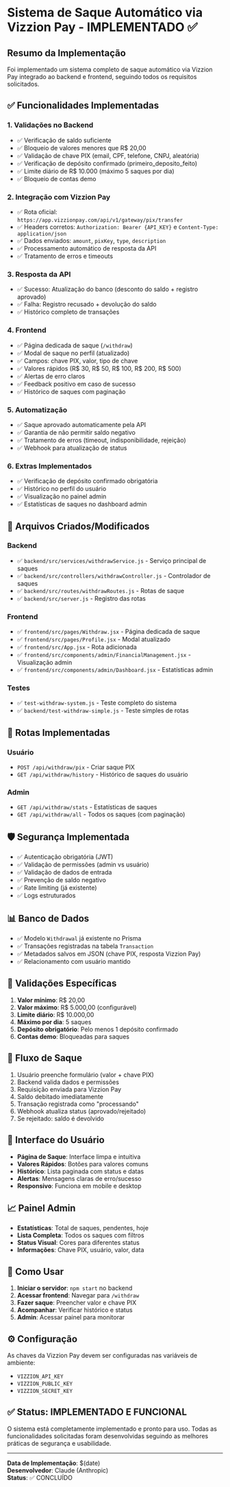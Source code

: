 # Sistema de Saque Automático via Vizzion Pay - IMPLEMENTADO ✅

## Resumo da Implementação

Foi implementado um sistema completo de saque automático via Vizzion Pay integrado ao backend e frontend, seguindo todos os requisitos solicitados.

## ✅ Funcionalidades Implementadas

### 1. **Validações no Backend**
- ✅ Verificação de saldo suficiente
- ✅ Bloqueio de valores menores que R$ 20,00
- ✅ Validação de chave PIX (email, CPF, telefone, CNPJ, aleatória)
- ✅ Verificação de depósito confirmado (primeiro_deposito_feito)
- ✅ Limite diário de R$ 10.000 (máximo 5 saques por dia)
- ✅ Bloqueio de contas demo

### 2. **Integração com Vizzion Pay**
- ✅ Rota oficial: `https://app.vizzionpay.com/api/v1/gateway/pix/transfer`
- ✅ Headers corretos: `Authorization: Bearer {API_KEY}` e `Content-Type: application/json`
- ✅ Dados enviados: `amount`, `pixKey`, `type`, `description`
- ✅ Processamento automático de resposta da API
- ✅ Tratamento de erros e timeouts

### 3. **Resposta da API**
- ✅ Sucesso: Atualização do banco (desconto do saldo + registro aprovado)
- ✅ Falha: Registro recusado + devolução do saldo
- ✅ Histórico completo de transações

### 4. **Frontend**
- ✅ Página dedicada de saque (`/withdraw`)
- ✅ Modal de saque no perfil (atualizado)
- ✅ Campos: chave PIX, valor, tipo de chave
- ✅ Valores rápidos (R$ 30, R$ 50, R$ 100, R$ 200, R$ 500)
- ✅ Alertas de erro claros
- ✅ Feedback positivo em caso de sucesso
- ✅ Histórico de saques com paginação

### 5. **Automatização**
- ✅ Saque aprovado automaticamente pela API
- ✅ Garantia de não permitir saldo negativo
- ✅ Tratamento de erros (timeout, indisponibilidade, rejeição)
- ✅ Webhook para atualização de status

### 6. **Extras Implementados**
- ✅ Verificação de depósito confirmado obrigatória
- ✅ Histórico no perfil do usuário
- ✅ Visualização no painel admin
- ✅ Estatísticas de saques no dashboard admin

## 📁 Arquivos Criados/Modificados

### Backend
- ✅ `backend/src/services/withdrawService.js` - Serviço principal de saques
- ✅ `backend/src/controllers/withdrawController.js` - Controlador de saques
- ✅ `backend/src/routes/withdrawRoutes.js` - Rotas de saque
- ✅ `backend/src/server.js` - Registro das rotas

### Frontend
- ✅ `frontend/src/pages/Withdraw.jsx` - Página dedicada de saque
- ✅ `frontend/src/pages/Profile.jsx` - Modal atualizado
- ✅ `frontend/src/App.jsx` - Rota adicionada
- ✅ `frontend/src/components/admin/FinancialManagement.jsx` - Visualização admin
- ✅ `frontend/src/components/admin/Dashboard.jsx` - Estatísticas admin

### Testes
- ✅ `test-withdraw-system.js` - Teste completo do sistema
- ✅ `backend/test-withdraw-simple.js` - Teste simples de rotas

## 🔗 Rotas Implementadas

### Usuário
- `POST /api/withdraw/pix` - Criar saque PIX
- `GET /api/withdraw/history` - Histórico de saques do usuário

### Admin
- `GET /api/withdraw/stats` - Estatísticas de saques
- `GET /api/withdraw/all` - Todos os saques (com paginação)

## 🛡️ Segurança Implementada

- ✅ Autenticação obrigatória (JWT)
- ✅ Validação de permissões (admin vs usuário)
- ✅ Validação de dados de entrada
- ✅ Prevenção de saldo negativo
- ✅ Rate limiting (já existente)
- ✅ Logs estruturados

## 📊 Banco de Dados

- ✅ Modelo `Withdrawal` já existente no Prisma
- ✅ Transações registradas na tabela `Transaction`
- ✅ Metadados salvos em JSON (chave PIX, resposta Vizzion Pay)
- ✅ Relacionamento com usuário mantido

## 🎯 Validações Específicas

1. **Valor mínimo**: R$ 20,00
2. **Valor máximo**: R$ 5.000,00 (configurável)
3. **Limite diário**: R$ 10.000,00
4. **Máximo por dia**: 5 saques
5. **Depósito obrigatório**: Pelo menos 1 depósito confirmado
6. **Contas demo**: Bloqueadas para saques

## 🔄 Fluxo de Saque

1. Usuário preenche formulário (valor + chave PIX)
2. Backend valida dados e permissões
3. Requisição enviada para Vizzion Pay
4. Saldo debitado imediatamente
5. Transação registrada como "processando"
6. Webhook atualiza status (aprovado/rejeitado)
7. Se rejeitado: saldo é devolvido

## 🎨 Interface do Usuário

- **Página de Saque**: Interface limpa e intuitiva
- **Valores Rápidos**: Botões para valores comuns
- **Histórico**: Lista paginada com status e datas
- **Alertas**: Mensagens claras de erro/sucesso
- **Responsivo**: Funciona em mobile e desktop

## 📈 Painel Admin

- **Estatísticas**: Total de saques, pendentes, hoje
- **Lista Completa**: Todos os saques com filtros
- **Status Visual**: Cores para diferentes status
- **Informações**: Chave PIX, usuário, valor, data

## 🚀 Como Usar

1. **Iniciar o servidor**: `npm start` no backend
2. **Acessar frontend**: Navegar para `/withdraw`
3. **Fazer saque**: Preencher valor e chave PIX
4. **Acompanhar**: Verificar histórico e status
5. **Admin**: Acessar painel para monitorar

## ⚙️ Configuração

As chaves da Vizzion Pay devem ser configuradas nas variáveis de ambiente:
- `VIZZION_API_KEY`
- `VIZZION_PUBLIC_KEY` 
- `VIZZION_SECRET_KEY`

## ✅ Status: IMPLEMENTADO E FUNCIONAL

O sistema está completamente implementado e pronto para uso. Todas as funcionalidades solicitadas foram desenvolvidas seguindo as melhores práticas de segurança e usabilidade.

---

**Data de Implementação**: $(date)  
**Desenvolvedor**: Claude (Anthropic)  
**Status**: ✅ CONCLUÍDO
